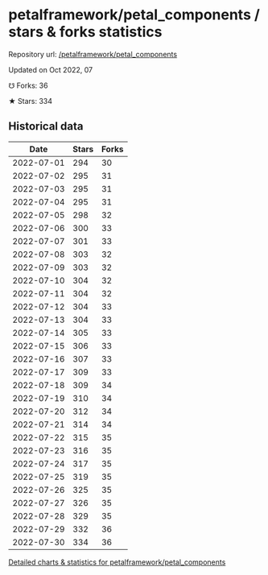 # petalframework/petal_components / stars & forks statistics

Repository url: [/petalframework/petal_components](https://github.com/petalframework/petal_components)

Updated on Oct 2022, 07

☋ Forks: 36

★ Stars: 334

## Historical data
| Date | Stars | Forks |
|------|-------|-------|
| 2022-07-01 | 294 | 30 | 
| 2022-07-02 | 295 | 31 | 
| 2022-07-03 | 295 | 31 | 
| 2022-07-04 | 295 | 31 | 
| 2022-07-05 | 298 | 32 | 
| 2022-07-06 | 300 | 33 | 
| 2022-07-07 | 301 | 33 | 
| 2022-07-08 | 303 | 32 | 
| 2022-07-09 | 303 | 32 | 
| 2022-07-10 | 304 | 32 | 
| 2022-07-11 | 304 | 32 | 
| 2022-07-12 | 304 | 33 | 
| 2022-07-13 | 304 | 33 | 
| 2022-07-14 | 305 | 33 | 
| 2022-07-15 | 306 | 33 | 
| 2022-07-16 | 307 | 33 | 
| 2022-07-17 | 309 | 33 | 
| 2022-07-18 | 309 | 34 | 
| 2022-07-19 | 310 | 34 | 
| 2022-07-20 | 312 | 34 | 
| 2022-07-21 | 314 | 34 | 
| 2022-07-22 | 315 | 35 | 
| 2022-07-23 | 316 | 35 | 
| 2022-07-24 | 317 | 35 | 
| 2022-07-25 | 319 | 35 | 
| 2022-07-26 | 325 | 35 | 
| 2022-07-27 | 326 | 35 | 
| 2022-07-28 | 329 | 35 | 
| 2022-07-29 | 332 | 36 | 
| 2022-07-30 | 334 | 36 | 


[Detailed charts & statistics for petalframework/petal_components](https://reviewgithub.com/rep/petalframework/petal_components)
